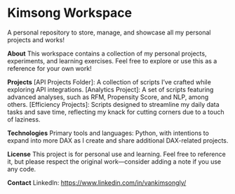 # Kimsong Workspace
A personal repository to store, manage, and showcase all my personal projects and works!

**About**
This workspace contains a collection of my personal projects, experiments, and learning exercises. Feel free to explore or use this as a reference for your own work!

**Projects**
[API Projects Folder]: A collection of scripts I’ve crafted while exploring API integrations.
[Analytics Project]: A set of scripts featuring advanced analyses, such as RFM, Propensity Score, and NLP, among others.
[Efficiency Projects]: Scripts designed to streamline my daily data tasks and save time, reflecting my knack for cutting corners due to a touch of laziness.

**Technologies**
Primary tools and languages: Python, with intentions to expand into more DAX as I create and share additional DAX-related projects.

**License**
This project is for personal use and learning. Feel free to reference it, but please respect the original work—consider adding a note if you use any code.

**Contact**
LinkedIn: https://www.linkedin.com/in/vankimsongly/
